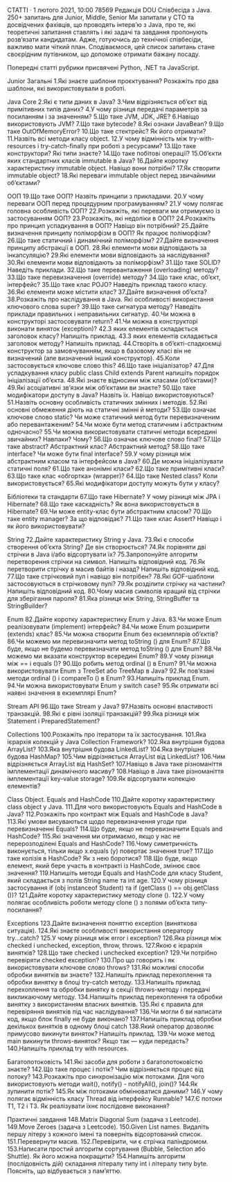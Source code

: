 	
СТАТТІ · 1 лютого 2021, 10:00 78569 
Редакція DOU
Співбесіда з Java. 250+ запитань для Junior, Middle, Senior
Ми запитали у СТО та досвідчених фахівців, що проводять інтерв’ю з Java, про те, які теоретичні запитання ставлять і які задачі та завдання пропонують розв’язати кандидатам. Адже, готуючись до технічної співбесіди, важливо мати чіткий план. Сподіваємося, цей список запитань стане своєрідним путівником, що допоможе отримати бажану посаду.

Попередні статті рубрики присвячені Python, .NET та JavaScript.

Junior
Загальні
1.Які знаєте шаблони проєктування? Розкажіть про два шаблони, які використовували в роботі.

Java Core
2.Які є типи даних в Java?
3.Чим відрізняється об’єкт від примітивних типів даних?
4.У чому різниця передачі параметрів за посиланням і за значенням?
5.Що таке JVM, JDK, JRE?
6.Навіщо використовують JVM?
7.Що таке bytecode?
8.Які ознаки JavaBean?
9.Що таке OutOfMemoryError?
10.Що таке стектрейс? Як його отримати?
11.Назвіть всі методи класу object.
12.У чому відмінність між try-with-resources i try-catch-finally при роботі з ресурсами?
13.Що таке конструктори? Які типи знаєте?
14.Що таке побітові операції?
15.Об’єкти яких стандартних класів immutable в Java?
16.Дайте коротку характеристику immutable object. Навіщо вони потрібні?
17.Як створити immutable object?
18.Які переваги immutable object перед звичайними об’єктами?

ООП
19.Що таке ООП? Назвіть принципи з прикладами.
20.У чому переваги ООП перед процедурним програмуванням?
21.У чому полягає головна особливість ООП?
22.Розкажіть, які переваги ми отримуємо із застосуванням ООП?
23.Розкажіть, які недоліки в ООП?
24.Розкажіть про принцип успадкування в ООП? Навіщо він потрібний?
25.Дайте визначення принципу поліморфізм в ООП? Як працює поліморфізм?
26.Що таке статичний і динамічний поліморфізм?
27.Дайте визначення принципу абстракції в ООП.
28.Які елементи мови відповідають за інкапсуляцію?
29.Які елементи мови відповідають за наслідування?
30.Які елементи мови відповідають за поліморфізм?
31.Що таке SOLID? Наведіть приклади.
32.Що таке перевантаження (overloading) методу?
33.Що таке перевизначення (override) методу?
34.Що таке клас, об’єкт, інтерфейс?
35.Що таке клас POJO? Наведіть приклад такого класу.
36.Які елементи може містити клас?
37.Дайте визначення об’єкта?
38.Розкажіть про наслідування в Java. Які особливості використання ключового слова super?
39.Що таке сигнатура методу? Наведіть приклади правильних і неправильних сигнатур.
40.Чи можна в конструкторі застосовувати return?
41.Чи можна в конструкторі виконати виняток (exception)?
42.З яких елементів складається заголовок класу? Напишіть приклад.
43.З яких елементів складається заголовок методу? Напишіть приклад.
44.Створіть в об’єкті-спадкоємці конструктор за замовчуванням, якщо в базовому класі він не визначений (але визначений інший конструктор).
45.Коли застосовується ключове слово this?
46.Що таке ініціалізатор?
47.Для успадкування класу public class Child extends Parent напишіть порядок ініціалізації об’єкта.
48.Які знаєте відносини між класами (об’єктами)?
49.Які асоціативні зв’язки між об’єктами ви знаєте?
50.Що таке модифікатори доступу в Java? Назвіть їх. Навіщо використовуються?
51.Назвіть основну особливість статичних змінних і методів.
52.Які основні обмеження діють на статичні змінні й методи?
53.Що означає ключове слово static? Чи може статичний метод бути перевизначеним або перевантаженим?
54.Чи може бути метод статичним і абстрактним одночасно?
55.Чи можна використовувати статичні методи всередині звичайних? Навпаки? Чому?
56.Що означає ключове слово final?
57.Що таке abstract? Абстрактний клас? Абстрактний метод?
58.Що таке interface? Чи може бути final interface?
59.У чому різниця між абстрактним класом та інтерфейсом в Java?
60.Де можна ініціалізувати статичні поля?
61.Що таке анонімні класи?
62.Що таке примітивні класи?
63.Що таке клас «обгортка» (wrapper)?
64.Що таке Nested class? Коли використовується?
65.Які модифікатори доступу можуть бути у класу?

Бібліотеки та стандарти
67.Що таке Hibernate? У чому різниця між JPA i Hibernate?
68.Що таке каскадність? Як вона використовується в Hibernate?
69.Чи може entity-клас бути абстрактним класом?
70.Що таке entity manager? За що відповідає?
71.Що таке клас Assert? Навіщо і як його використовувати?

String
72.Дайте характеристику String у Java.
73.Які є способи створення об’єкта String? Де він створюється?
74.Як порівняти дві стрічки в Java і/або відсортувати їх?
75.Запропонуйте алгоритм перетворення стрічки на символ. Напишіть відповідний код.
76.Як перетворити стрічку в масив байтів і назад? Напишіть відповідний код.
77.Що таке стрічковий пул і навіщо він потрібен?
78.Які GOF-шаблони застосовуються в стрічковому пулі?
79.Як розділити стрічку на частини? Напишіть відповідний код.
80.Чому масив символів кращий від стрічки для зберігання пароля?
81.Яка різниця між String, StringBuffer та StringBuilder?

Enum
82.Дайте коротку характеристику Enum у Java.
83.Чи може Enum реалізовувати (implement) інтерфейс?
84.Чи може Enum розширити (extends) клас?
85.Чи можна створити Enum без екземплярів об’єктів?
86.Чи можемо ми перевизначити метод toString () для Enum?
87.Що буде, якщо не будемо перевизначати метод toString () для Enum?
88.Чи можемо ми вказати конструктор всередині Enum?
89.У чому різниця між == і equals ()?
90.Що робить метод ordinal () в Enum?
91.Чи можна використовувати Enum з TreeSet або TreeMap в Java?
92.Як пов’язані методи ordinal () і compareTo () в Enum?
93.Напишіть приклад Enum.
94.Чи можна використовувати Enum у switch case?
95.Як отримати всі наявні значення в екземплярі Enum?

Stream API
96.Що таке Stream у Java?
97.Назвіть основні властивості транзакцій.
98.Які є рівні ізоляції транзакцій?
99.Яка різниця між Statement i PreparedStatement?

Collections
100.Розкажіть про ітератори та їх застосування.
101.Яка ієрархія колекцій у Java Collection Framework?
102.Яка внутрішня будова ArrayList?
103.Яка внутрішня будова LinkedList?
104.Яка внутрішня будова HashMap?
105.Чим відрізняється ArrayList від LinkedList?
106.Чим відрізняється ArrayList від HashSet?
107.Навіщо в Java таке різноманіття імплементації динамічного масиву?
108.Навіщо в Java таке різноманіття імплементації key-value storage?
109.Як відсортувати колекцію елементів?

Class Object. Equals and HashCode
110.Дайте коротку характеристику class object у Java.
111.Для чого використовують Equals and HashCode в Java?
112.Розкажіть про контракт між Equals and HashCode в Java?
113.Які умови висуваються щодо перевизначення угоди при перевизначенні Equals?
114.Що буде, якщо не перевизначити Equals and HashCode?
115.Які значення ми отримаємо, якщо у нас не перерозподілені Equals and HashCode?
116.Чому симетричність виконується, тільки якщо x.equals (y) повертає значення true?
117.Що таке колізія в HashCode? Як з нею боротися?
118.Що буде, якщо елемент, який бере участь в контракті із HashCode, змінює своє значення?
119.Напишіть методи Equals and HashCode для класу Student, який складається з полів String name та int age.
120.У чому різниця застосування if (obj instanceof Student) та if (getClass () == obj.getClass ())?
121.Дайте коротку характеристику методу clone ().
122.У чому полягає особливість роботи методу clone () з полями об’єкта типу-посилання?

Exceptions
123.Дайте визначення поняттю exception (виняткова ситуація).
124.Які знаєте особливості використання оператору try...catch?
125.У чому різниця між error і exception?
126.Яка різниця між checked і unchecked, exception, throw, throws.
127.Якою є ієрархія винятків?
128.Що таке checked і unchecked exception?
129.Чи потрібно перевіряти checked exception?
130.Про що говорить і як використовувати ключове слово throws?
131.Які можливі способи обробки винятків ви знаєте?
132.Напишіть приклад перехоплення та обробки винятку в блоці try-catch методу.
133.Напишіть приклад перехоплення та обробки винятку в секції throws-методу і передачі викликаючому методу.
134.Напишіть приклад перехоплення та обробки винятку з використанням власних винятків.
135.Які є правила для перевіряння винятків під час наслідування?
136.Чи могли б ви написати код, якщо блок finally не буде виконано?
137.Напишіть приклад обробки декількох винятків в одному блоці catch
138.Який оператор дозволяє примусово викинути виняток? Напишіть приклад.
139.Чи може метод main викинути throws-виняток? Якщо так — куди передасть?
140.Напишіть приклад try with resources.

Багатопотоковість
141.Які засоби для роботи з багатопотоковістю знаєте?
142.Що таке процес і потік? Чим відрізняється процес від потоку?
143.Розкажіть про синхронізацію між потоками. Для чого використовують методи wait(), notify() - notifyAll(), join()?
144.Як зупинити потік?
145.Як між потоками обмінюватися даними?
146.У чому полягає відмінність класу Thread від інтерфейсу Runnable?
147.Є потоки Т1, Т2 і Т3. Як реалізувати їхнє послідовне виконання?

Практичні завдання
148.Matrix Diagonal Sum (задача з Leetcode).
149.Move Zeroes (задача з Leetcode).
150.Given List<String> names. Видаліть першу літеру з кожного імені та поверніть відсортований список.
151.Перевернути масив.
152.Перевірити, чи є стрічка паліндромом.
153.Написати простий алгоритм сортування (Bubble, Selection або Shuttle). Як його можна покращити?
154.Напишіть алгоритм (послідовність дій) складання літералу типу int і літералу типу byte. Поясніть, що відбувається з пам’яттю.

 
